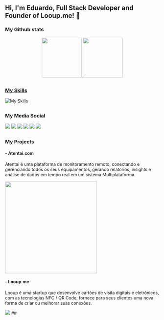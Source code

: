 ## Hi, I'm Eduardo, Full Stack Developer and Founder of Looup.me! 👋
### My Github stats
  <div align="center">
  <a href="https://github.com/eduardolooup">
  <img height="130em" src="https://github-readme-stats.vercel.app/api?username=eduardolooup&show_icons=true&theme=graywhite&include_all_commits=true&count_private=true"/>
  <img height="130em" src="https://github-readme-stats.vercel.app/api/top-langs/?username=eduardolooup&layout=compact&langs_count=7&theme=graywhite"/>
  </div>
  
##

### My Skills
  
[![My Skills](https://skillicons.dev/icons?i=figma,html,css,bootstrap,js,py,php,mysql,laravel,git,aws)](https://skillicons.dev)

##

### My Media Social

<div> 
    <a href="https://www.youtube.com/channel/UCx-Ti7VCz-eYh1QQl7uKL-w" target="_blank"><img src="https://img.shields.io/badge/YouTube-FF0000?style=for-the-badge&logo=youtube&logoColor=white" target="_blank"></a>
    <a href="https://instagram.com/eduardolooup" target="_blank"><img src="https://img.shields.io/badge/-Instagram-%23E4405F?style=for-the-badge&logo=instagram&logoColor=white" target="_blank"></a>
    <a href="https://www.twitch.tv/eduardolooup" target="_blank"><img src="https://img.shields.io/badge/Twitch-9146FF?style=for-the-badge&logo=twitch&logoColor=white" target="_blank"></a>
    <a href="https://discord.gg/vxkJHd7qZT" target="_blank"><img src="https://img.shields.io/badge/Discord-7289DA?style=for-the-badge&logo=discord&logoColor=white" target="_blank"></a> 
    <a href = "mailto:eduardo@looup.com.br"><img src="https://img.shields.io/badge/-Gmail-%23333?style=for-the-badge&logo=gmail&logoColor=white" target="_blank"></a>
    <a href="https://www.linkedin.com/in/eduardo-sousa-b29a251b1/" target="_blank"><img src="https://img.shields.io/badge/-LinkedIn-%230077B5?style=for-the-badge&logo=linkedin&logoColor=white" target="_blank"></a> 

  </div>

##
  
### My Projects
  
#### - Atentai.com
  Atentai é uma plataforma de monitoramento remoto, conectando e gerenciando todos os seus equipamentos, gerando relatórios, insights e análise de dados em tempo real em um sistema Multiplataforma.
  
  <img height="300em" width="300em" src="https://cdn.discordapp.com/attachments/847119430054838332/1012396604784922665/unknown.png"/>

#### - Looup.me
  Looup é uma startup que desenvolve cartões de visita digitais e eletrônicos, com as tecnologias NFC / QR Code, fornece para seus clientes uma nova forma de criar ou melhorar suas conexões.
  
  <img src="https://cdn.discordapp.com/attachments/847119430054838332/1012400450512887850/1.png"/>
##

